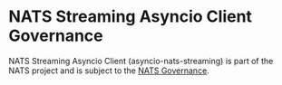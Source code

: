 # NATS Streaming Asyncio Client Governance

NATS Streaming Asyncio Client (asyncio-nats-streaming) is part of the NATS project and is subject to the [NATS Governance](https://github.com/nats-io/nats-general/blob/master/GOVERNANCE.md).